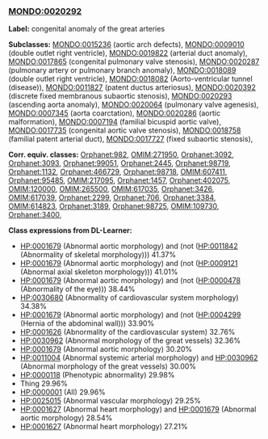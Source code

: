 
### [MONDO:0020292](http://purl.obolibrary.org/obo/MONDO_0020292)
**Label:** congenital anomaly of the great arteries

**Subclasses:** [MONDO:0015236](http://purl.obolibrary.org/obo/MONDO_0015236) (aortic arch defects), [MONDO:0009010](http://purl.obolibrary.org/obo/MONDO_0009010) (double outlet right ventricle), [MONDO:0019822](http://purl.obolibrary.org/obo/MONDO_0019822) (arterial duct anomaly), [MONDO:0017865](http://purl.obolibrary.org/obo/MONDO_0017865) (congenital pulmonary valve stenosis), [MONDO:0020287](http://purl.obolibrary.org/obo/MONDO_0020287) (pulmonary artery or pulmonary branch anomaly), [MONDO:0018089](http://purl.obolibrary.org/obo/MONDO_0018089) (double outlet right ventricle), [MONDO:0018082](http://purl.obolibrary.org/obo/MONDO_0018082) (Aorto-ventricular tunnel (disease)), [MONDO:0011827](http://purl.obolibrary.org/obo/MONDO_0011827) (patent ductus arteriosus), [MONDO:0020392](http://purl.obolibrary.org/obo/MONDO_0020392) (discrete fixed membranous subaortic stenosis), [MONDO:0020293](http://purl.obolibrary.org/obo/MONDO_0020293) (ascending aorta anomaly), [MONDO:0020064](http://purl.obolibrary.org/obo/MONDO_0020064) (pulmonary valve agenesis), [MONDO:0007345](http://purl.obolibrary.org/obo/MONDO_0007345) (aorta coarctation), [MONDO:0020286](http://purl.obolibrary.org/obo/MONDO_0020286) (aortic malformation), [MONDO:0007194](http://purl.obolibrary.org/obo/MONDO_0007194) (familial bicuspid aortic valve), [MONDO:0017735](http://purl.obolibrary.org/obo/MONDO_0017735) (congenital aortic valve stenosis), [MONDO:0018758](http://purl.obolibrary.org/obo/MONDO_0018758) (familial patent arterial duct), [MONDO:0017727](http://purl.obolibrary.org/obo/MONDO_0017727) (fixed subaortic stenosis), 

**Corr. equiv. classes:** [Orphanet:982](http://www.orpha.net/ORDO/Orphanet_982), [OMIM:271950](http://purl.obolibrary.org/obo/OMIM_271950), [Orphanet:3092](http://www.orpha.net/ORDO/Orphanet_3092), [Orphanet:3093](http://www.orpha.net/ORDO/Orphanet_3093), [Orphanet:99051](http://www.orpha.net/ORDO/Orphanet_99051), [Orphanet:2445](http://www.orpha.net/ORDO/Orphanet_2445), [Orphanet:98719](http://www.orpha.net/ORDO/Orphanet_98719), [Orphanet:1132](http://www.orpha.net/ORDO/Orphanet_1132), [Orphanet:466729](http://www.orpha.net/ORDO/Orphanet_466729), [Orphanet:98718](http://www.orpha.net/ORDO/Orphanet_98718), [OMIM:607411](http://purl.obolibrary.org/obo/OMIM_607411), [Orphanet:95485](http://www.orpha.net/ORDO/Orphanet_95485), [OMIM:217095](http://purl.obolibrary.org/obo/OMIM_217095), [Orphanet:1457](http://www.orpha.net/ORDO/Orphanet_1457), [Orphanet:402075](http://www.orpha.net/ORDO/Orphanet_402075), [OMIM:120000](http://purl.obolibrary.org/obo/OMIM_120000), [OMIM:265500](http://purl.obolibrary.org/obo/OMIM_265500), [OMIM:617035](http://purl.obolibrary.org/obo/OMIM_617035), [Orphanet:3426](http://www.orpha.net/ORDO/Orphanet_3426), [OMIM:617039](http://purl.obolibrary.org/obo/OMIM_617039), [Orphanet:2299](http://www.orpha.net/ORDO/Orphanet_2299), [Orphanet:706](http://www.orpha.net/ORDO/Orphanet_706), [Orphanet:3384](http://www.orpha.net/ORDO/Orphanet_3384), [OMIM:614823](http://purl.obolibrary.org/obo/OMIM_614823), [Orphanet:3189](http://www.orpha.net/ORDO/Orphanet_3189), [Orphanet:98725](http://www.orpha.net/ORDO/Orphanet_98725), [OMIM:109730](http://purl.obolibrary.org/obo/OMIM_109730), [Orphanet:3400](http://www.orpha.net/ORDO/Orphanet_3400), 

**Class expressions from DL-Learner:**

- [HP:0001679](http://purl.obolibrary.org/obo/HP_0001679) (Abnormal aortic morphology) and (not ([HP:0011842](http://purl.obolibrary.org/obo/HP_0011842) (Abnormality of skeletal morphology))) 41.37%
- [HP:0001679](http://purl.obolibrary.org/obo/HP_0001679) (Abnormal aortic morphology) and (not ([HP:0009121](http://purl.obolibrary.org/obo/HP_0009121) (Abnormal axial skeleton morphology))) 41.01%
- [HP:0001679](http://purl.obolibrary.org/obo/HP_0001679) (Abnormal aortic morphology) and (not ([HP:0000478](http://purl.obolibrary.org/obo/HP_0000478) (Abnormality of the eye))) 38.44%
- [HP:0030680](http://purl.obolibrary.org/obo/HP_0030680) (Abnormality of cardiovascular system morphology) 34.38%
- [HP:0001679](http://purl.obolibrary.org/obo/HP_0001679) (Abnormal aortic morphology) and (not ([HP:0004299](http://purl.obolibrary.org/obo/HP_0004299) (Hernia of the abdominal wall))) 33.90%
- [HP:0001626](http://purl.obolibrary.org/obo/HP_0001626) (Abnormality of the cardiovascular system) 32.76%
- [HP:0030962](http://purl.obolibrary.org/obo/HP_0030962) (Abnormal morphology of the great vessels) 32.36%
- [HP:0001679](http://purl.obolibrary.org/obo/HP_0001679) (Abnormal aortic morphology) 30.20%
- [HP:0011004](http://purl.obolibrary.org/obo/HP_0011004) (Abnormal systemic arterial morphology) and [HP:0030962](http://purl.obolibrary.org/obo/HP_0030962) (Abnormal morphology of the great vessels) 30.00%
- [HP:0000118](http://purl.obolibrary.org/obo/HP_0000118) (Phenotypic abnormality) 29.98%
- Thing 29.96%
- [HP:0000001](http://purl.obolibrary.org/obo/HP_0000001) (All) 29.96%
- [HP:0025015](http://purl.obolibrary.org/obo/HP_0025015) (Abnormal vascular morphology) 29.25%
- [HP:0001627](http://purl.obolibrary.org/obo/HP_0001627) (Abnormal heart morphology) and [HP:0001679](http://purl.obolibrary.org/obo/HP_0001679) (Abnormal aortic morphology) 28.54%
- [HP:0001627](http://purl.obolibrary.org/obo/HP_0001627) (Abnormal heart morphology) 27.21%


